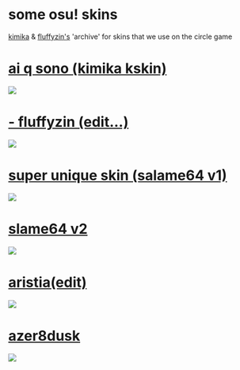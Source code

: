 # some osu! skins
[kimika](https://osu.ppy.sh/u/16707049) & [fluffyzin's](https://osu.ppy.sh/u/9752994) 'archive' for skins that we use on the circle game

# [ai q sono (kimika kskin)](https://cdn.discordapp.com/attachments/729657386293264464/882339242834030632/ai_q_sono.osk)
![](https://i.imgur.com/DQ0QoiK.jpeg)

# [- fluffyzin (edit...)](https://salame.s-ul.eu/XUgbTwj7)
![](https://i.imgur.com/5aj73lh.jpeg)

# [super unique skin (salame64 v1)](https://salame.s-ul.eu/MGoZQkp2)
![](https://i.imgur.com/VEn10l5.jpg)

# [slame64 v2](https://salame.s-ul.eu/WIcddMc0)
![](https://i.imgur.com/ZqJyC2S.jpeg)

# [aristia(edit)](https://fumireko.s-ul.eu/BXxaQmP6)
![](https://user-images.githubusercontent.com/86303757/127580607-9e8b444b-3bb2-4b9d-8f3a-a110d716a07d.jpg)

# [azer8dusk](https://fluffyzin.s-ul.eu/UD3gMeFC)
![](https://user-images.githubusercontent.com/86303757/127580716-a958b51a-7b46-4f9d-97c1-3474ce886370.jpg)

